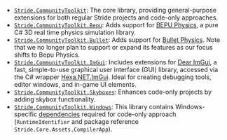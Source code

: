 - [`Stride.CommunityToolkit`](https://github.com/stride3d/stride-community-toolkit/tree/main/src/Stride.CommunityToolkit): The core library, providing general-purpose extensions for both regular Stride projects and code-only approaches.  
- [`Stride.CommunityToolkit.Bepu`](https://github.com/stride3d/stride-community-toolkit/tree/main/src/Stride.CommunityToolkit.Bepu): Adds support for [BEPU Physics](https://github.com/bepu/bepuphysics2), a pure C# 3D real time physics simulation library.   
- [`Stride.CommunityToolkit.Bullet`](https://github.com/stride3d/stride-community-toolkit/tree/main/src/Stride.CommunityToolkit.Bullet): Adds support for [Bullet Physics](https://doc.stride3d.net/latest/en/manual/physics-bullet/index.html). Note that we no longer plan to support or expand its features as our focus shifts to Bepu Physics.  
- [`Stride.CommunityToolkit.ImGui`](https://github.com/stride3d/stride-community-toolkit/tree/main/src/Stride.CommunityToolkit.ImGui): Includes extensions for [Dear ImGui](https://github.com/ocornut/imgui), a fast, simple-to-use graphical user interface (GUI) library, accessed via the C# wrapper [Hexa.NET.ImGui](https://github.com/HexaEngine/Hexa.NET.ImGui). Ideal for creating debugging tools, editor windows, and in-game UI elements.  
- [`Stride.CommunityToolkit.Skyboxes`](https://github.com/stride3d/stride-community-toolkit/tree/main/src/Stride.CommunityToolkit.Skyboxes): Enhances code-only projects by adding skybox functionality.
- [`Stride.CommunityToolkit.Windows`](https://github.com/stride3d/stride-community-toolkit/tree/main/src/Stride.CommunityToolkit.Windows): This library contains Windows-specific [dependencies](https://github.com/stride3d/stride-community-toolkit/blob/main/src/Stride.CommunityToolkit.Windows/Stride.CommunityToolkit.Windows.csproj) required for code-only approach (`RuntimeIdentifier` and package reference `Stride.Core.Assets.CompilerApp`).